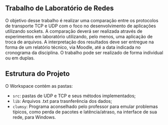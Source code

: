 ## Trabalho de Laboratório de Redes

O objetivo desse trabalho é realizar uma comparação entre os protocolos de transporte
TCP e UDP com o foco no desenvolvimento de aplicações utilizando sockets. A
comparação deverá ser realizada através de experimentos em laboratório utilizando, pelo
menos, uma aplicação de troca de arquivos. A interpretação dos resultados deve ser
entregue na forma de um relatório técnico, via Moodle, até a data indicada no
cronograma da disciplina.
O trabalho pode ser realizado de forma individual ou em duplas.

## Estrutura do Projeto

O Workspace contém as pastas:

- `src`: pastas de UDP e TCP e seus métodos implementados;
- `lib`: Arquivos .txt para trasnferência dos dados;
- `clumsy`: Programa aconselhado pelo professor para emular problemas típicos, como perda de
pacotes e latência/atraso, na interface de sua rede, para Windows.





